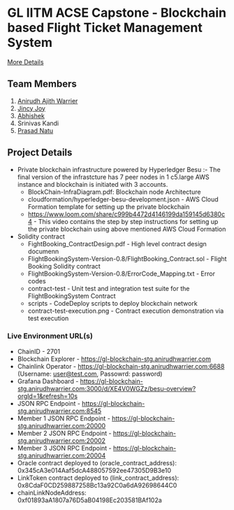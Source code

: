 # GL IITM ACSE Capstone - Blockchain based Flight Ticket Management System

[More Details](https://olympus.greatlearning.in/courses/28746/pages/blockchain-based-ticket-management?module_item_id=1815637)

## Team Members
1. [Anirudh Ajith Warrier](https://github.com/anirudhwarrier)
2. [Jincy Joy](https://github.com/joyjincy320)
3. [Abhishek](https://github.com/shekabhias)
4. Srinivas Kandi
5. [Prasad Natu](https://github.com/prasadnatu)

## Project Details
- Private blockchain infrastructure powered by Hyperledger Besu :- The final version of the infrastcture has 7 peer nodes in 1 c5.large AWS instance and blockchain is initiated with 3 accounts. 
  - BlockChain-InfraDiagram.pdf: Blockchain node Architecture
  - cloudformation/hyperledger-besu-development.json - AWS Cloud Formation template for setting up the private blockchain
  - https://www.loom.com/share/c999b4472d4146199da159145d6380c4 - This video contains the step by step instructions for setting up the private blockchain using above mentioned AWS Cloud Formation 
- Solidity contract
  - FightBooking_ContractDesign.pdf - High level contract design documenn
  - FlightBookingSystem-Version-0.8/FlightBooking_Contract.sol  - Flight Booking Solidity contract
  - FlightBookingSystem-Version-0.8/ErrorCode_Mapping.txt - Error codes
  - contract-test - Unit test and integration test suite for the FlightBookingSystem Contract
  - scripts - CodeDeploy scripts to deploy blockchain network
  - contract-test-execution.png - Contract execution demonstration via test execution

### Live Environment URL(s)

- ChainID - 2701
- Blockchain Explorer - https://gl-blockchain-stg.anirudhwarrier.com
- Chainlink Operator - https://gl-blockchain-stg.anirudhwarrier.com:6688 (Username: user@test.com, Passowrd: password)
- Grafana Dashboard - https://gl-blockchain-stg.anirudhwarrier.com:3000/d/XE4V0WGZz/besu-overview?orgId=1&refresh=10s
- JSON RPC Endpoint - https://gl-blockchain-stg.anirudhwarrier.com:8545
- Member 1 JSON RPC Endpoint - https://gl-blockchain-stg.anirudhwarrier.com:20000
- Member 2 JSON RPC Endpoint - https://gl-blockchain-stg.anirudhwarrier.com:20002
- Member 3 JSON RPC Endpoint - https://gl-blockchain-stg.anirudhwarrier.com:20004
- Oracle contract deployed to (oracle_contract_address): 0x345cA3e014Aaf5dcA488057592ee47305D9B3e10
- LinkToken contract deployed to (link_contract_address): 0x8CdaF0CD259887258Bc13a92C0a6dA92698644C0
- chainLinkNodeAddress:  0xf01893aA1807a76D5aB04198Ec203581BAf102a


